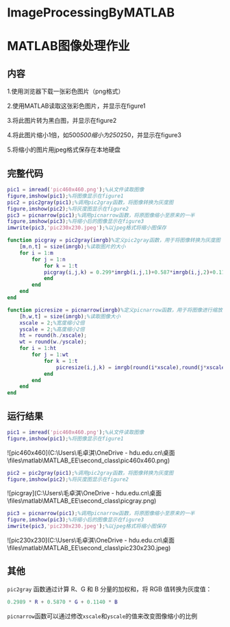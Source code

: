 # ImageProcessingByMATLAB

# MATLAB图像处理作业

## 内容

1.使用浏览器下载一张彩色图片（png格式）

2.使用MATLAB读取这张彩色图片，并显示在figure1

3.将此图片转为黑白图，并显示在figure2

4.将此图片缩小1倍，如500*500缩小为250*250，并显示在figure3

5.将缩小的图片用jpeg格式保存在本地硬盘

## 完整代码

```matlab
pic1 = imread('pic460x460.png');%从文件读取图像
figure,imshow(pic1);%将图像显示在figure1
pic2 = pic2gray(pic1);%调用pic2gray函数，将图像转换为灰度图
figure,imshow(pic2);%将灰度图显示在figure2
pic3 = picnarrow(pic1);%调用picnarrow函数，将原图像缩小至原来的一半
figure,imshow(pic3);%将缩小后的图像显示在figure3
imwrite(pic3,'pic230x230.jpeg');%以jpeg格式将缩小图保存

function picgray = pic2gray(imrgb)%定义pic2gray函数，用于将图像转换为灰度图
    [m,n,t] = size(imrgb);%读取图片的大小
    for i = 1:m
        for j = 1:n
            for k = 1:t
            picgray(i,j,k) = 0.299*imrgb(i,j,1)+0.587*imrgb(i,j,2)+0.11400*imrgb(i,j,3);%加权实现从真彩到灰度的降维转换
            end
        end
    end
end

function picresize = picnarrow(imrgb)%定义picnarrow函数，用于将图像进行缩放
    [h,w,t] = size(imrgb);%读取图像大小
    xscale = 2;%宽度缩小2倍
    yscale = 2;%高度缩小2倍
    ht = round(h./xscale);
    wt = round(w./yscale);
    for i = 1:ht
        for j = 1:wt
            for k = 1:t
                picresize(i,j,k) = imrgb(round(i*xscale),round(j*xscale),k); 
            end
        end
    end
end
```



## 运行结果

```matlab
pic1 = imread('pic460x460.png');%从文件读取图像
figure,imshow(pic1);%将图像显示在figure1
```



![pic460x460](C:\Users\毛卓淇\OneDrive - hdu.edu.cn\桌面\files\matlab\MATLAB_EE\second_class\pic460x460.png)

```matlab
pic2 = pic2gray(pic1);%调用pic2gray函数，将图像转换为灰度图
figure,imshow(pic2);%将灰度图显示在figure2
```



![picgray](C:\Users\毛卓淇\OneDrive - hdu.edu.cn\桌面\files\matlab\MATLAB_EE\second_class\picgray.png)

```matlab
pic3 = picnarrow(pic1);%调用picnarrow函数，将原图像缩小至原来的一半
figure,imshow(pic3);%将缩小后的图像显示在figure3
imwrite(pic3,'pic230x230.jpeg');%以jpeg格式将缩小图保存
```



![pic230x230](C:\Users\毛卓淇\OneDrive - hdu.edu.cn\桌面\files\matlab\MATLAB_EE\second_class\pic230x230.jpeg)

## 其他

`pic2gray` 函数通过计算 R、G 和 B 分量的加权和，将 RGB 值转换为灰度值：

```matlab
0.2989 * R + 0.5870 * G + 0.1140 * B 
```

`picnarrow`函数可以通过修改`xscale`和`yscale`的值来改变图像缩小的比例